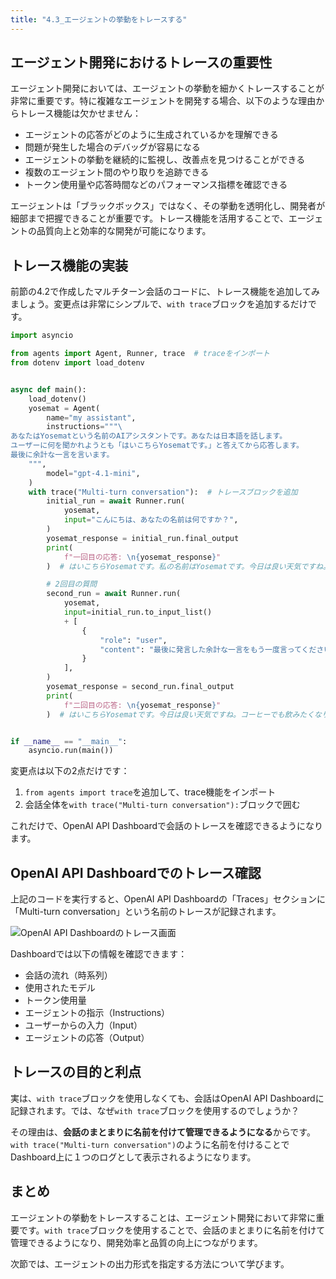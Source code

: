 ```yaml
---
title: "4.3_エージェントの挙動をトレースする"
---
```



## エージェント開発におけるトレースの重要性

エージェント開発においては、エージェントの挙動を細かくトレースすることが非常に重要です。特に複雑なエージェントを開発する場合、以下のような理由からトレース機能は欠かせません：

- エージェントの応答がどのように生成されているかを理解できる
- 問題が発生した場合のデバッグが容易になる
- エージェントの挙動を継続的に監視し、改善点を見つけることができる
- 複数のエージェント間のやり取りを追跡できる
- トークン使用量や応答時間などのパフォーマンス指標を確認できる

エージェントは「ブラックボックス」ではなく、その挙動を透明化し、開発者が細部まで把握できることが重要です。トレース機能を活用することで、エージェントの品質向上と効率的な開発が可能になります。

## トレース機能の実装

前節の4.2で作成したマルチターン会話のコードに、トレース機能を追加してみましょう。変更点は非常にシンプルで、`with trace`ブロックを追加するだけです。

```python
import asyncio

from agents import Agent, Runner, trace  # traceをインポート
from dotenv import load_dotenv


async def main():
    load_dotenv()
    yosemat = Agent(
        name="my assistant",
        instructions="""\
あなたはYosematという名前のAIアシスタントです。あなたは日本語を話します。
ユーザーに何を聞かれようとも「はいこちらYosematです。」と答えてから応答します。
最後に余計な一言を言います。
    """,
        model="gpt-4.1-mini",
    )
    with trace("Multi-turn conversation"):  # トレースブロックを追加
        initial_run = await Runner.run(
            yosemat,
            input="こんにちは、あなたの名前は何ですか？",
        )
        yosemat_response = initial_run.final_output
        print(
            f"一回目の応答: \n{yosemat_response}"
        )  # はいこちらYosematです。私の名前はYosematです。今日は良い天気ですね。

        # 2回目の質問
        second_run = await Runner.run(
            yosemat,
            input=initial_run.to_input_list()
            + [
                {
                    "role": "user",
                    "content": "最後に発言した余計な一言をもう一度言ってください。",
                }
            ],
        )
        yosemat_response = second_run.final_output
        print(
            f"二回目の応答: \n{yosemat_response}"
        )  # はいこちらYosematです。今日は良い天気ですね。コーヒーでも飲みたくなりますね。


if __name__ == "__main__":
    asyncio.run(main())
```

変更点は以下の2点だけです：

1. `from agents import trace`を追加して、trace機能をインポート
2. 会話全体を`with trace("Multi-turn conversation"):`ブロックで囲む

これだけで、OpenAI API Dashboardで会話のトレースを確認できるようになります。

## OpenAI API Dashboardでのトレース確認

上記のコードを実行すると、OpenAI API Dashboardの「Traces」セクションに「Multi-turn conversation」という名前のトレースが記録されます。

![OpenAI API Dashboardのトレース画面](../src/section4/3_tracing.png)

Dashboardでは以下の情報を確認できます：

- 会話の流れ（時系列）
- 使用されたモデル
- トークン使用量
- エージェントの指示（Instructions）
- ユーザーからの入力（Input）
- エージェントの応答（Output）

## トレースの目的と利点

実は、`with trace`ブロックを使用しなくても、会話はOpenAI API Dashboardに記録されます。では、なぜ`with trace`ブロックを使用するのでしょうか？

その理由は、**会話のまとまりに名前を付けて管理できるようになる**からです。`with trace("Multi-turn conversation")`のように名前を付けることでDashboard上に１つのログとして表示されるようになります。

## まとめ

エージェントの挙動をトレースすることは、エージェント開発において非常に重要です。`with trace`ブロックを使用することで、会話のまとまりに名前を付けて管理できるようになり、開発効率と品質の向上につながります。

次節では、エージェントの出力形式を指定する方法について学びます。